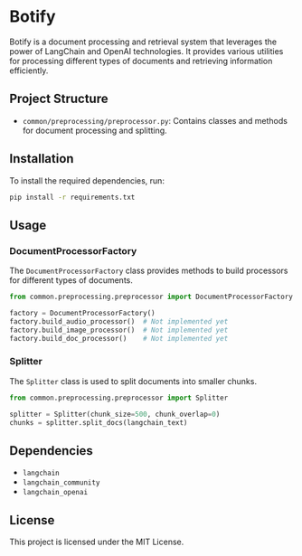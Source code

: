 # Botify

Botify is a document processing and retrieval system that leverages the power of LangChain and OpenAI technologies. It provides various utilities for processing different types of documents and retrieving information efficiently.

## Project Structure

- `common/preprocessing/preprocessor.py`: Contains classes and methods for document processing and splitting.

## Installation

To install the required dependencies, run:

```bash
pip install -r requirements.txt
```

## Usage

### DocumentProcessorFactory

The `DocumentProcessorFactory` class provides methods to build processors for different types of documents.

```python
from common.preprocessing.preprocessor import DocumentProcessorFactory

factory = DocumentProcessorFactory()
factory.build_audio_processor()  # Not implemented yet
factory.build_image_processor()  # Not implemented yet
factory.build_doc_processor()    # Not implemented yet
```

### Splitter

The `Splitter` class is used to split documents into smaller chunks.

```python
from common.preprocessing.preprocessor import Splitter

splitter = Splitter(chunk_size=500, chunk_overlap=0)
chunks = splitter.split_docs(langchain_text)
```

## Dependencies

- `langchain`
- `langchain_community`
- `langchain_openai`

## License

This project is licensed under the MIT License.